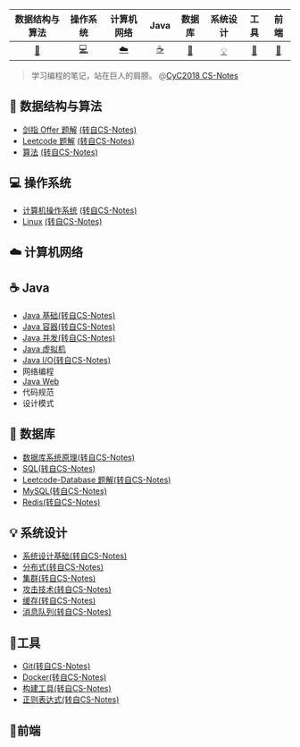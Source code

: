|           数据结构与算法           |  操作系统  | 计算机网络 |   Java   |    数据库     | 系统设计 |   工具   |   前端   |
| :--------------------------------: | :--------: | :--------: | :------: | :-----------: | :------: | :------: | :------: |
| [:rocket:](#rocket-数据结构与算法) | [:computer:](#computer-操作系统) |  [:cloud:](#cloud-计算机网络)   | [:coffee:](#coffee-Java) | [:floppy_disk:](#floppy_disk-数据库) |  [:bulb:](#bulb-系统设计)  | [:hammer:](#hammer-工具) | [:art:](#art-前端)​ |

>   学习编程的笔记，站在巨人的肩膀。 @[CyC2018 CS-Notes](https://github.com/CyC2018/CS-Notes)
>

## :rocket: ​数据结构与算法

- [剑指 Offer 题解](https://github.com/CyC2018/CS-Notes/blob/master/docs/notes/剑指%20offer%20题解.md)  [(转自CS-Notes)](https://github.com/CyC2018/CS-Notes)
- [Leetcode 题解](https://github.com/CyC2018/CS-Notes/blob/master/docs/notes/Leetcode%20题解.md)   [(转自CS-Notes)](https://github.com/CyC2018/CS-Notes)
- [算法](https://github.com/CyC2018/CS-Notes/blob/master/docs/notes/算法.md)  [(转自CS-Notes)](https://github.com/CyC2018/CS-Notes)

## :computer: 操作系统

- [计算机操作系统](https://github.com/CyC2018/CS-Notes/blob/master/docs/notes/计算机操作系统.md)  [(转自CS-Notes)](https://github.com/CyC2018/CS-Notes)
- [Linux](https://github.com/CyC2018/CS-Notes/blob/master/docs/notes/Linux.md)  [(转自CS-Notes)](https://github.com/CyC2018/CS-Notes)

## :cloud: 计算机网络 

## :coffee: Java

- [Java 基础](https://github.com/CyC2018/CS-Notes/blob/master/docs/notes/Java%20基础.md)[(转自CS-Notes)](https://github.com/CyC2018/CS-Notes)
- [Java 容器](https://github.com/CyC2018/CS-Notes/blob/master/docs/notes/Java%20容器.md)[(转自CS-Notes)](https://github.com/CyC2018/CS-Notes)
- [Java 并发](https://github.com/CyC2018/CS-Notes/blob/master/docs/notes/Java%20并发.md)[(转自CS-Notes)](https://github.com/CyC2018/CS-Notes)
- [Java 虚拟机](https://github.com/huangdaren1997/Note/tree/master/Java/4.Java%20%E8%99%9A%E6%8B%9F%E6%9C%BA)
- [Java I/O](https://github.com/CyC2018/CS-Notes/blob/master/docs/notes/Java%20IO.md)[(转自CS-Notes)](https://github.com/CyC2018/CS-Notes)
- 网络编程
- [Java Web](./Java/7.Java%20Web/readme.md)
- 代码规范
- 设计模式

## :floppy_disk: 数据库 

-   [数据库系统原理](https://github.com/CyC2018/CS-Notes/blob/master/docs/notes/数据库系统原理.md)[(转自CS-Notes)](https://github.com/CyC2018/CS-Notes)
-   [SQL](https://github.com/CyC2018/CS-Notes/blob/master/docs/notes/SQL.md)[(转自CS-Notes)](https://github.com/CyC2018/CS-Notes)
-   [Leetcode-Database 题解](https://github.com/CyC2018/CS-Notes/blob/master/docs/notes/Leetcode-Database%20题解.md)[(转自CS-Notes)](https://github.com/CyC2018/CS-Notes)
-   [MySQL](https://github.com/CyC2018/CS-Notes/blob/master/docs/notes/MySQL.md)[(转自CS-Notes)](https://github.com/CyC2018/CS-Notes)
-   [Redis](https://github.com/CyC2018/CS-Notes/blob/master/docs/notes/Redis.md)[(转自CS-Notes)](https://github.com/CyC2018/CS-Notes)

## :bulb: 系统设计 

- [系统设计基础](https://github.com/CyC2018/CS-Notes/blob/master/docs/notes/系统设计基础.md)[(转自CS-Notes)](https://github.com/CyC2018/CS-Notes)
- [分布式](https://github.com/CyC2018/CS-Notes/blob/master/docs/notes/分布式.md)[(转自CS-Notes)](https://github.com/CyC2018/CS-Notes)
- [集群](https://github.com/CyC2018/CS-Notes/blob/master/docs/notes/集群.md)[(转自CS-Notes)](https://github.com/CyC2018/CS-Notes)
- [攻击技术](https://github.com/CyC2018/CS-Notes/blob/master/docs/notes/攻击技术.md)[(转自CS-Notes)](https://github.com/CyC2018/CS-Notes)
- [缓存](https://github.com/CyC2018/CS-Notes/blob/master/docs/notes/缓存.md)[(转自CS-Notes)](https://github.com/CyC2018/CS-Notes)
- [消息队列](https://github.com/CyC2018/CS-Notes/blob/master/docs/notes/消息队列.md)[(转自CS-Notes)](https://github.com/CyC2018/CS-Notes)

## :hammer: ​工具 

- [Git](https://github.com/CyC2018/CS-Notes/blob/master/docs/notes/Git.md)[(转自CS-Notes)](https://github.com/CyC2018/CS-Notes)
- [Docker](https://github.com/CyC2018/CS-Notes/blob/master/docs/notes/Docker.md)[(转自CS-Notes)](https://github.com/CyC2018/CS-Notes)
- [构建工具](https://github.com/CyC2018/CS-Notes/blob/master/docs/notes/构建工具.md)[(转自CS-Notes)](https://github.com/CyC2018/CS-Notes)
- [正则表达式](https://github.com/CyC2018/CS-Notes/blob/master/docs/notes/正则表达式.md)[(转自CS-Notes)](https://github.com/CyC2018/CS-Notes)

## :art:前端